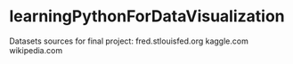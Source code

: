 # learningPythonForDataVisualization
Datasets sources for final project:
fred.stlouisfed.org
kaggle.com
wikipedia.com
